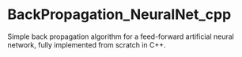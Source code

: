 # BackPropagation_NeuralNet_cpp

Simple back propagation algorithm for a feed-forward artificial neural network, fully implemented from scratch in C++.
